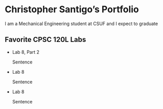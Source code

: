 # Christopher Santigo’s Portfolio

I am a Mechanical Engineering student at CSUF and I expect to graduate

## Favorite CPSC 120L Labs
* Lab 8, Part 2

  Sentence

* Lab 8

  Sentence

* Lab 8

  Sentence
